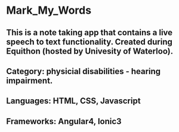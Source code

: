 # Mark_My_Words
## This is a note taking app that contains a live speech to text functionality. Created during Equithon (hosted by Univesity of Waterloo).
## Category: physicial disabilities - hearing impairment. 
## Languages: HTML, CSS, Javascript
## Frameworks: Angular4, Ionic3 
